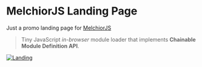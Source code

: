 # MelchiorJS Landing Page

Just a promo landing page for [MelchiorJS](http://labs.voronianski.com/melchior.js)

> Tiny JavaScript _in-browser_ module loader that implements **Chainable Module Definition API**.

[![Landing](https://dl.dropboxusercontent.com/u/100463011/melchiorjs-screen.png)](http://labs.voronianski.com/melchior.js)
